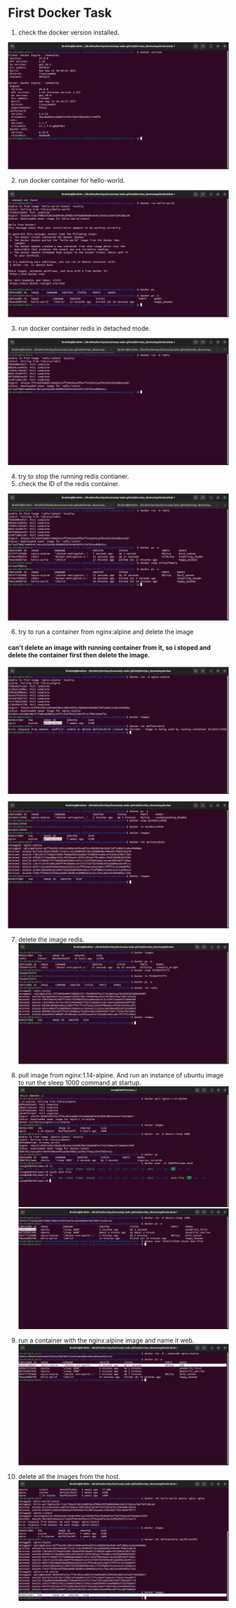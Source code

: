 # First Docker Task


1. check the docker version installed.

![](https://github.com/IbrahimmAdel/DevOps_Bootcamp/blob/main/docker/task%201/screen-shots/1.png)

2. run docker container for hello-world.

![](https://github.com/IbrahimmAdel/DevOps_Bootcamp/blob/main/docker/task%201/screen-shots/2.png)

3. run docker container redis in detached mode.

![](https://github.com/IbrahimmAdel/DevOps_Bootcamp/blob/main/docker/task%201/screen-shots/3.png)

4. try to stop the running redis contianer.
5. check the ID of the redis container.

![](https://github.com/IbrahimmAdel/DevOps_Bootcamp/blob/main/docker/task%201/screen-shots/4%2C5.png)

6. try to run a container from nginx:alpine and delete the image

#### can't delete an image with running container from it, so i stoped and delete the container first then delete the image.

![](https://github.com/IbrahimmAdel/DevOps_Bootcamp/blob/main/docker/task%201/screen-shots/6.png)

![](https://github.com/IbrahimmAdel/DevOps_Bootcamp/blob/main/docker/task%201/screen-shots/6.1.png)

7. delete the image redis.
![](https://github.com/IbrahimmAdel/DevOps_Bootcamp/blob/main/docker/task%201/screen-shots/7.png)


8. pull image from nginx:1.14-alpine. And run an instance of ubuntu image to run the sleep 1000 command at startup.
![](https://github.com/IbrahimmAdel/DevOps_Bootcamp/blob/main/docker/task%201/screen-shots/8.png)
![](https://github.com/IbrahimmAdel/DevOps_Bootcamp/blob/main/docker/task%201/screen-shots/8.2.png)

9. run a container with the nginx:alpine image and name it web.
![](https://github.com/IbrahimmAdel/DevOps_Bootcamp/blob/main/docker/task%201/screen-shots/9.png)

10. delete all the images from the host.
![](https://github.com/IbrahimmAdel/DevOps_Bootcamp/blob/main/docker/task%201/screen-shots/10.png)
